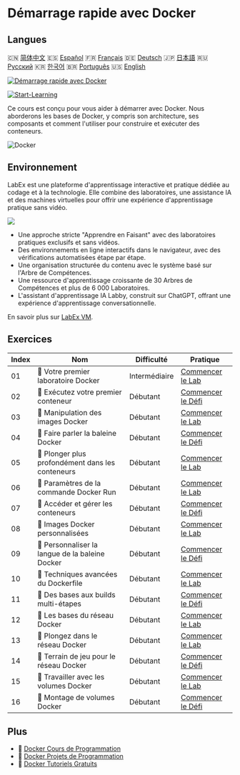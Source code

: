 # Démarrage rapide avec Docker

## Langues

🇨🇳 [简体中文](README_zh.md) 🇪🇸 [Español](README_es.md) 🇫🇷 [Français](README_fr.md) 🇩🇪 [Deutsch](README_de.md) 🇯🇵 [日本語](README_ja.md) 🇷🇺 [Русский](README_ru.md) 🇰🇷 [한국어](README_ko.md) 🇧🇷 [Português](README_pt.md) 🇺🇸 [English](README.md) 

[![Démarrage rapide avec Docker](https://cover-creator.labex.io/quick-start-with-docker.png?lang=fr)](https://labex.io/fr/courses/quick-start-with-docker)

[![Start-Learning](https://img.shields.io/badge/Start-Learning-whitesmoke?style=for-the-badge)](https://labex.io/fr/courses/quick-start-with-docker)

Ce cours est conçu pour vous aider à démarrer avec Docker. Nous aborderons les bases de Docker, y compris son architecture, ses composants et comment l'utiliser pour construire et exécuter des conteneurs.

![Docker](https://img.shields.io/badge/Docker-whitesmoke?style=for-the-badge&logo=docker)


## Environnement

LabEx est une plateforme d'apprentissage interactive et pratique dédiée au codage et à la technologie. Elle combine des laboratoires, une assistance IA et des machines virtuelles pour offrir une expérience d'apprentissage pratique sans vidéo.

![](https://tutorial-screenshot.getvm.io/images/vm-1725247253.png)

- Une approche stricte "Apprendre en Faisant" avec des laboratoires pratiques exclusifs et sans vidéos.
- Des environnements en ligne interactifs dans le navigateur, avec des vérifications automatisées étape par étape.
- Une organisation structurée du contenu avec le système basé sur l'Arbre de Compétences.
- Une ressource d'apprentissage croissante de 30 Arbres de Compétences et plus de 6 000 Laboratoires.
- L'assistant d'apprentissage IA Labby, construit sur ChatGPT, offrant une expérience d'apprentissage conversationnelle.

En savoir plus sur [LabEx VM](https://support.labex.io/using-labex/virtual-machine).

## Exercices

|   Index | Nom                                              | Difficulté    | Pratique                                                                                                                      |
|---------|--------------------------------------------------|---------------|-------------------------------------------------------------------------------------------------------------------------------|
|      01 | 📖 Votre premier laboratoire Docker              | Intermédiaire | <a target='_blank' href='https://labex.io/fr/tutorials/docker-your-first-docker-lab-92719'>Commencer le Lab</a>               |
|      02 | 🎯 Exécutez votre premier conteneur              | Débutant      | <a target='_blank' href='https://labex.io/fr/tutorials/docker-run-your-first-container-388943'>Commencer le Défi</a>          |
|      03 | 📖 Manipulation des images Docker                | Débutant      | <a target='_blank' href='https://labex.io/fr/tutorials/docker-working-with-docker-images-388939'>Commencer le Lab</a>         |
|      04 | 🎯 Faire parler la baleine Docker                | Débutant      | <a target='_blank' href='https://labex.io/fr/tutorials/docker-make-a-docker-whale-speak-388948'>Commencer le Défi</a>         |
|      05 | 📖 Plonger plus profondément dans les conteneurs | Débutant      | <a target='_blank' href='https://labex.io/fr/tutorials/docker-diving-deeper-into-containers-388951'>Commencer le Lab</a>      |
|      06 | 📖 Paramètres de la commande Docker Run          | Débutant      | <a target='_blank' href='https://labex.io/fr/tutorials/docker-docker-run-command-parameters-389228'>Commencer le Lab</a>      |
|      07 | 🎯 Accéder et gérer les conteneurs               | Débutant      | <a target='_blank' href='https://labex.io/fr/tutorials/docker-access-and-manage-containers-389192'>Commencer le Défi</a>      |
|      08 | 📖 Images Docker personnalisées                  | Débutant      | <a target='_blank' href='https://labex.io/fr/tutorials/docker-custom-docker-images-389185'>Commencer le Lab</a>               |
|      09 | 🎯 Personnaliser la langue de la baleine Docker  | Débutant      | <a target='_blank' href='https://labex.io/fr/tutorials/docker-customize-docker-whale-s-language-389015'>Commencer le Défi</a> |
|      10 | 📖 Techniques avancées du Dockerfile             | Débutant      | <a target='_blank' href='https://labex.io/fr/tutorials/docker-advanced-dockerfile-techniques-389027'>Commencer le Lab</a>     |
|      11 | 🎯 Des bases aux builds multi-étapes             | Débutant      | <a target='_blank' href='https://labex.io/fr/tutorials/docker-from-basics-to-multi-stage-builds-389193'>Commencer le Défi</a> |
|      12 | 📖 Les bases du réseau Docker                    | Débutant      | <a target='_blank' href='https://labex.io/fr/tutorials/docker-docker-networking-basics-389048'>Commencer le Lab</a>           |
|      13 | 📖 Plongez dans le réseau Docker                 | Débutant      | <a target='_blank' href='https://labex.io/fr/tutorials/docker-dive-into-docker-networking-389047'>Commencer le Lab</a>        |
|      14 | 🎯 Terrain de jeu pour le réseau Docker          | Débutant      | <a target='_blank' href='https://labex.io/fr/tutorials/docker-docker-network-playground-389054'>Commencer le Défi</a>         |
|      15 | 📖 Travailler avec les volumes Docker            | Débutant      | <a target='_blank' href='https://labex.io/fr/tutorials/docker-working-with-docker-volumes-389189'>Commencer le Lab</a>        |
|      16 | 🎯 Montage de volumes Docker                     | Débutant      | <a target='_blank' href='https://labex.io/fr/tutorials/docker-docker-volume-mounting-389116'>Commencer le Défi</a>            |

## Plus

- 🔗 [Docker Cours de Programmation](https://github.com/labex-labs/awesome-programming-courses)
- 🔗 [Docker Projets de Programmation](https://github.com/labex-labs/awesome-programming-projects)
- 🔗 [Docker Tutoriels Gratuits](https://github.com/labex-labs/docker-free-tutorials)

